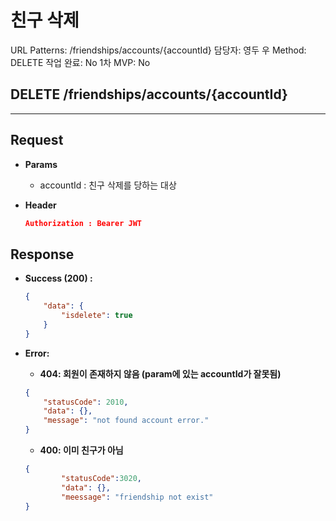 # 친구 삭제

URL Patterns: /friendships/accounts/{accountId}
담당자: 영두 우
Method: DELETE
작업 완료: No
1차 MVP: No

## DELETE /friendships/accounts/{accountId}

---

## **Request**

- **Params**
    - accountId : 친구 삭제를 당하는 대상
- **Header**
    
    ```json
    Authorization : Bearer JWT
    ```
    

## Response

- **Success (200) :**
    
    ```json
    {
        "data": {
            "isdelete": true
        }
    }
    ```
    
- **Error:**
    - **404: 회원이 존재하지 않음 (param에 있는 accountId가 잘못됨)**
    
    ```json
    {
        "statusCode": 2010,
        "data": {},
        "message": "not found account error."
    }
    ```
    
    - **400: 이미 친구가 아님**
    
    ```json
    {
    		"statusCode":3020,
    		"data": {},
    		"meessage": "friendship not exist"
    }
    ```